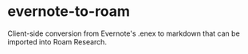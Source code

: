 # evernote-to-roam
Client-side conversion from Evernote's .enex to markdown that can be imported into Roam Research.
